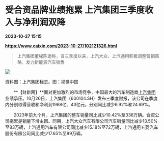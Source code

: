 # 受合资品牌业绩拖累 上汽集团三季度收入与净利润双降

**2023-10-27 15:15**

**https://www.caixin.com/2023-10-27/102121326.html**

> 上汽集团董秘陈逊称，自三季度以来，上汽大众、上汽通用积极调整营销策略，发力新能源汽车销售

  

![](https://img.caixin.com/2023-10-27/169841832684299_840_560.jpg)

资料图：上汽集团标志。图：视觉中国

  

　　**【财新网】**面对更加激烈的市场竞争，中国最大的汽车制造商[上汽集团](https://s.ccxe.com.cn/entities/companies/200038614)业绩承压。10月26日，上汽集团（600104.SH）发布三季度财报，该公司在季度内分别取得营收和净利润1968亿、43亿元，分别同比减少6.92%和24.69%。

　　2023年前九个月，上汽集团的整车销量同比减少10.42%至338万辆。合资公司拖累是销量下滑主因。同期，上汽大众汽车有限公司汽车销量同比减少13.50%至83万辆，上汽通用汽车有限公司同比减少15.18%至72万辆，上汽通用五菱汽车股份有限公司同比减少17.65%至89万辆。
